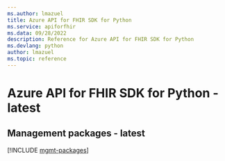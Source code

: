 ```yaml
---
ms.author: lmazuel
title: Azure API for FHIR SDK for Python
ms.service: apiforfhir
ms.data: 09/28/2022
description: Reference for Azure API for FHIR SDK for Python
ms.devlang: python
author: lmazuel
ms.topic: reference
---
```

# Azure API for FHIR SDK for Python - latest

## Management packages - latest
[!INCLUDE [mgmt-packages](api-for-fhir-mgmt-index.md)]